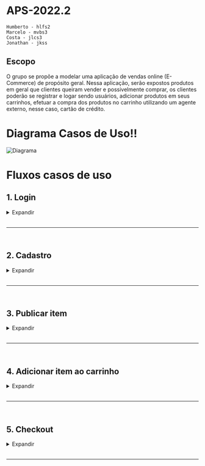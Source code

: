# APS-2022.2

```
Humberto - hlfs2
Marcelo - mvbs3
Costa - jlcs3
Jonathan - jkss
```

## Escopo

O grupo se propõe a modelar uma aplicação de vendas online (E-Commerce) de propósito geral. Nessa aplicação, serão expostos produtos em geral que clientes queiram vender e possivelmente comprar, os clientes poderão se registrar e logar sendo usuários, adicionar produtos em seus carrinhos, efetuar a compra dos produtos no carrinho utilizando um agente externo, nesse caso, cartão de crédito.

# Diagrama Casos de Uso!!

![Diagrama](https://user-images.githubusercontent.com/31044920/221423971-89de05e3-b815-44a2-95c2-1cc88663672c.png)

# Fluxos casos de uso

## **1. Login**

<details>
<summary>Expandir</summary>
<p>

> -   **Descrição**: Esse caso de uso é responsável por autenticar e criar sessões dentro da aplicação.
> -   **Pré-condição**: Estar na tela de login.
> -   **Pós-condição**: O sistema inicia uma nova sessão para o usuário

### **Fluxo**

1. O cliente fornece email e senha
2. O sistema verifica se o email e senha são válidos
3. O sistema inicia a sessão desse usuário

> -   **Fluxo secundário**: No passo 2, em caso das credenciais do usuário não forem válidas o sistema exibe uma mensagem de erro, volte ao passo 1. O usuário pode cancelar a qualquer momento.

</p>
</details>

<br>

---

<br>

## **2. Cadastro**

<details>
<summary>Expandir</summary>
<p>

> -   **Descrição**: Esse caso de uso é responsável por autenticar e criar usuários dentro da aplicação.
> -   **Pré-condição**: Estar na tela de cadastro.
> -   **Pós-condição**: O sistema cria um novo usuário.

### **Fluxo**

1. O cliente fornece email e senha
2. O sistema verifica se o email e senha estão cadastrados
3. O sistema insere o usuário no banco de dados.

> -   **Fluxo secundário**: No passo 2, em caso das credenciais do usuário existirem o sistema exibe uma mensagem de erro, volte ao passo 1. O usuário pode cancelar a qualquer momento.

</p>
</details>

<br>

---

<br>

## **3. Publicar item**

<details>
<summary>Expandir</summary>
<p>

> -   **Descrição**: Esse caso de uso é responsável por adicionar um item para venda a conta do usuário logado.
> -   **Pré-condição**: Estar logado e na tela de publicar item.
> -   **Pós-condição**: Um item é cadastrado a conta do usuário.

### **Fluxo**

1. O anunciante preenche as informações para a publicação
    - Nome
    - Descrição
    - Preço
    - Quantidade
    - Foto
2. O sistema valida as informações preenchidas.
3. O sistema mostra uma mensagem de confirmação.
    > - **Fluxo secundário**: No passo 2, em caso de alguma informação não ser válida o sistema mostra uma mensagem de erro e volta ao passo 1. O usuário pode cancelar a qualquer momento.

</p>
</details>

<br>

---

<br>

## **4. Adicionar item ao carrinho**

<details>
<summary>Expandir</summary>
<p>

> -   **Descrição**: Esse caso de uso é responsável por adicionar itens ao carrinho do usuário.
> -   **Pré-condição**: Estar logado e na tela de um produto.
> -   **Pós-condição**: Um item é adicionado ao carrinho do usuário.

### **Fluxo**

1. O usuário insere a quantidade desejada
2. O sistema verifica a disponibilidade do produto solicitado
    > - **Fluxo secundário**: No passo 2, em caso de não disponibilidade o sistema mostra uma mensagem de erro e volta ao passo 1.

</p>
</details>

<br>

---

<br>

## **5. Checkout**

<details>
<summary>Expandir</summary>
<p>

> -   **Descrição**: Esse caso de uso é responsável pela criação de pedidos na conta do usuário, usando a operadora de cartão de crédito.
> -   **Pré-condição**: Estar logado e na tela de carrinho de compras.
> -   **Pós-condição**: O pedido é cadastrado na conta do usuário

## **Fluxo**

<!-- 1. O usuário fornece informações do endereço de entrega.
    - CEP
    - Número -->

1. O usuário fornece as informações de pagamento
    - Número do cartão
    - Código de segurança
    - Validade
    - Nome do cartão
2. O sistema envia o pagamento à operadora de cartão de crédito.
3. O sistema confirma a transação e adiciona o pedido a conta do usuário.

> -   **Fluxo secundário**: No passo 4, caso o pagamento não seja confirmado o sistema cancela a operação. O usuário pode cancelar a qualquer momento.

</p>
</details>

<br>

---

<br>
